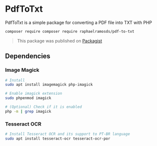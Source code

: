 # PdfToTxt

PdfToTxt is a simple package for converting a PDF file into TXT with PHP

```bash
composer require composer require raphaelramosds/pdf-to-txt
```

> This package was published on [Packagist](https://packagist.org/)

## Dependencies

### Image Magick

```bash
# Install
sudo apt install imagemagick php-imagick

# Enable imagick extension
sudo phpenmod imagick

# (Optional) Check if it is enabled
php -m | grep imagick
```

### Tesseract OCR

```bash
# Install Tesseract OCR and its support to PT-BR language
sudo apt install tesseract-ocr tesseract-ocr-por
```